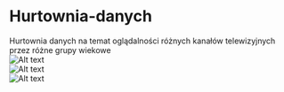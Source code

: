 # Hurtownia-danych
Hurtownia danych na temat oglądalności różnych kanałów telewizyjnych przez różne grupy wiekowe
<br>
![Alt text](https://github.com/MStrobaHD/Hurtownia-danych/blob/master/Obraz10.png) 
<br>
![Alt text](https://github.com/MStrobaHD/Hurtownia-danych/blob/master/Obraz11.png) 
<br>
![Alt text](https://github.com/MStrobaHD/Hurtownia-danych/blob/master/Obraz12.png) 
